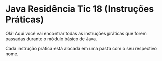# Java Residência Tic 18 (Instruções Práticas)

Olá! Aqui você vai encontrar todas as instruções práticas 
que forem passadas durante o módulo básico de Java.

Cada instrução prática está alocada em uma pasta com o seu
respectivo nome.



